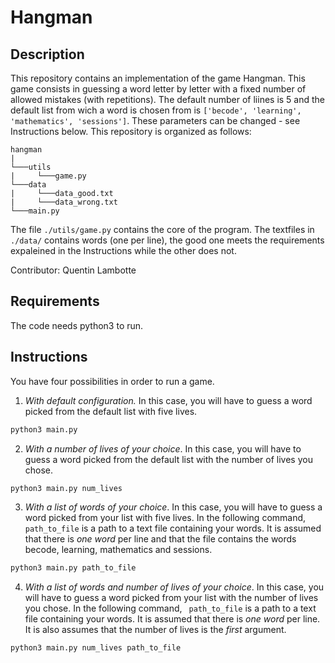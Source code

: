 # Hangman

## Description

This repository contains an implementation of the game Hangman. This game consists in guessing a word letter by letter with a fixed number of allowed mistakes (with repetitions). The default number of liines is 5 and the default list from wich a word is chosen from is `['becode', 'learning', 'mathematics', 'sessions']`. These parameters can be changed - see Instructions below. This repository is organized as follows:
```
hangman
|
└───utils
|     └───game.py
└───data
|     └───data_good.txt
|     └───data_wrong.txt
└───main.py
```

The file `./utils/game.py` contains the core of the program. The textfiles in `./data/` contains words (one per line), the good one meets the requirements expaleined in the Instructions while the other does not.

Contributor: Quentin Lambotte

## Requirements

The code needs python3 to run.

## Instructions

You have four possibilities in order to run a game.

1. *With default configuration.* In this case, you will have to guess a word picked from the default list with five lives.
```bash
python3 main.py
```

2. *With a number of lives of your choice*. In this case, you will have to guess a word picked from the default list with the number of lives you chose.
```bash
python3 main.py num_lives
```

3. *With a list of words of your choice*. In this case, you will have to guess a word picked from your list with five lives. In the following command, ` path_to_file` is a path to a text file containing your words. It is assumed that there is *one word* per line and that the file contains the words becode, learning, mathematics and sessions.
```bash
python3 main.py path_to_file
```

4. *With a list of words and number of lives of your choice*.
In this case, you will have to guess a word picked from your list with the
number of lives you chose. In the following command, ` path_to_file` is a path
to a text file containing your words. It is assumed that there is *one word*
per line. It is also assumes that the number of lives is the *first* argument.
```bash
python3 main.py num_lives path_to_file

